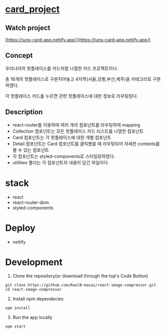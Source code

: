 # [card_project](https://juns-card-app.netlify.app/)

## Watch project

[https://juns-card-app.netlify.app/](https://juns-card-app.netlify.app/)

## Concept

우리나라의 핫플레이스를 카드처럼 나열한 카드 프로젝트이다.

총 16개의 핫플레이스로 구분지어놓고 4지역(서울,강릉,부산,제주)을 카테고리로 구분하였다.

각 핫플레이스 카드를 누르면 관련 핫플레이스에 대한 정보로 라우팅된다.

## Description

- react-router를 이용하여 여러 개의 컴포넌트를 라우팅하여 mapping
- Collection 컴포넌트는 모든 핫플레이스 카드 리스트를 나열한 컴포넌트
- Card 컴포넌트는 각 핫플레이스에 대한 개별 컴포넌트
- Detail 컴포넌트는 Card 컴포넌트를 클릭했을 때 라우팅되어 자세한 contents를 볼 수 있는 컴포넌트
- 각 컴포넌트는 styled-components로 스타일링하였다.
- utilities 폴더는 각 컴포넌트의 내용이 담긴 파일이다.

# stack

- react
- react-router-dom
- styled-components

# Deploy

- netlify

# Development

1. Clone the repository(or download through the top's Code Button)

```
git clone https://github.com/RaulB-masai/react-image-compressor.git
cd react-image-compressor
```

2. Install npm dependecies

```
npm install
```

3. Run the app locally

```
npm start
```
